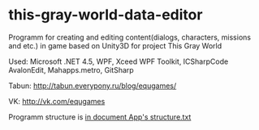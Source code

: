 # this-gray-world-data-editor

Programm for creating and editing content(dialogs, characters, missions and etc.) in game based on Unity3D for project This Gray World

Used: Microsoft .NET 4.5, WPF, Xceed WPF Toolkit, ICSharpCode AvalonEdit,  Mahapps.metro, GitSharp

Tabun: http://tabun.everypony.ru/blog/equgames/

VK: http://vk.com/equgames


Programm structure is [in document App's structure.txt](https://bitbucket.org/SL_RU/this-gray-world-data-editor/src/7ea1aa2a3b1a5415144fa651bfeedfba21745318/tgwEditor/App's%20structure.txt)
